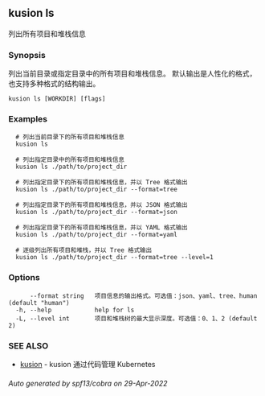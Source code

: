 ## kusion ls

列出所有项目和堆栈信息

### Synopsis

列出当前目录或指定目录中的所有项目和堆栈信息。 默认输出是人性化的格式，也支持多种格式的结构输出。

```
kusion ls [WORKDIR] [flags]
```

### Examples

```
  # 列出当前目录下的所有项目和堆栈信息
  kusion ls
  
  # 列出指定目录中的所有项目和堆栈信息
  kusion ls ./path/to/project_dir
  
  # 列出指定目录下的所有项目和堆栈信息，并以 Tree 格式输出
  kusion ls ./path/to/project_dir --format=tree
  
  # 列出指定目录下的所有项目和堆栈信息，并以 JSON 格式输出
  kusion ls ./path/to/project_dir --format=json
  
  # 列出指定目录下的所有项目和堆栈信息，并以 YAML 格式输出
  kusion ls ./path/to/project_dir --format=yaml
  
  # 逐级列出所有项目和堆栈，并以 Tree 格式输出
  kusion ls ./path/to/project_dir --format=tree --level=1
```

### Options

```
      --format string   项目信息的输出格式。可选值：json、yaml、tree、human (default "human")
  -h, --help            help for ls
  -L, --level int       项目和堆栈树的最大显示深度。可选值：0、1、2 (default 2)
```

### SEE ALSO

* [kusion](kusion.md)	 - kusion 通过代码管理 Kubernetes

###### Auto generated by spf13/cobra on 29-Apr-2022
